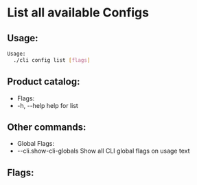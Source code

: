 # List all available Configs

## Usage:
```bash
Usage:
  ./cli config list [flags]
```

## Product catalog:
- Flags:
- -h, --help   help for list

## Other commands:
- Global Flags:
- --cli.show-cli-globals   Show all CLI global flags on usage text

## Flags:
```bash

```

